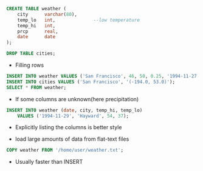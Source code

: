 ```sql
CREATE TABLE weather (
	city      varchar(80),
	temp_lo   int,              --low temperature
	temp_hi   int,
	prcp      real,
	date      date
);
```

```sql
DROP TABLE cities;
```

- Filling rows
```sql
INSERT INTO weather VALUES ('San Francisco', 46, 50, 0.25, '1994-11-27');
INSERT INTO cities VALUES ('San Francisco', '(-194.0, 53.0)');
SELECT * FROM weather;
```
- If some columns are unknown(here precipitation)
```sql
INSERT INTO weather (date, city, temp_hi, temp_lo)
    VALUES ('1994-11-29', 'Hayward', 54, 37);
```
- Explicitly listing the columns is better style

- load large amounts of data from flat-text files
```sql
COPY weather FROM '/home/user/weather.txt';
```
- Usually faster than INSERT